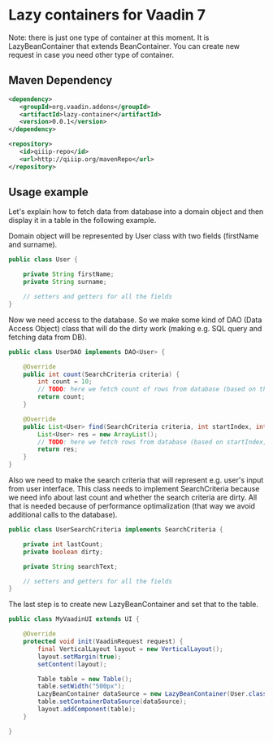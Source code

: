 # Lazy containers for Vaadin 7

Note: there is just one type of container at this moment. It is LazyBeanContainer that extends BeanContainer. You can create new request in case you need other type of container.

## Maven Dependency

```xml
<dependency>
   <groupId>org.vaadin.addons</groupId>
   <artifactId>lazy-container</artifactId>
   <version>0.0.1</version>
</dependency>

<repository>
   <id>qiiip-repo</id>
   <url>http://qiiip.org/mavenRepo</url>
</repository>
```

## Usage example

Let's explain how to fetch data from database into a domain object and then display it in a table in the following example.

Domain object will be represented by User class with two fields (firstName and surname).

```java
public class User {

    private String firstName;
    private String surname;

    // setters and getters for all the fields
}
```

Now we need access to the database. So we make some kind of DAO (Data Access Object) class that will do the dirty work (making e.g. SQL query and fetching data from DB).
```java
public class UserDAO implements DAO<User> {

    @Override
    public int count(SearchCriteria criteria) {
        int count = 10;
        // TODO: here we fetch count of rows from database (based on the search criteria)
        return count;
    }

    @Override
    public List<User> find(SearchCriteria criteria, int startIndex, int offset, List<OrderByColumn> columns) {
        List<User> res = new ArrayList();
        // TODO: here we fetch rows from database (based on startIndex, offset and search criteria)
        return res;
    }
}
```

Also we need to make the search criteria that will represent e.g. user's input from user interface. This class needs to implement SearchCriteria because we need info about last count and whether the search criteria are dirty. All that is needed because of performance optimalization (that way we avoid additional calls to the database).
```java
public class UserSearchCriteria implements SearchCriteria {

    private int lastCount;
    private boolean dirty;

    private String searchText;

    // setters and getters for all the fields
}
```

The last step is to create new LazyBeanContainer and set that to the table.
```java
public class MyVaadinUI extends UI {

    @Override
    protected void init(VaadinRequest request) {
        final VerticalLayout layout = new VerticalLayout();
        layout.setMargin(true);
        setContent(layout);

        Table table = new Table();
        table.setWidth("500px");
        LazyBeanContainer dataSource = new LazyBeanContainer(User.class, new UserDAO(), new UserSearchCriteria());
        table.setContainerDataSource(dataSource);
        layout.addComponent(table);
    }

}
```




